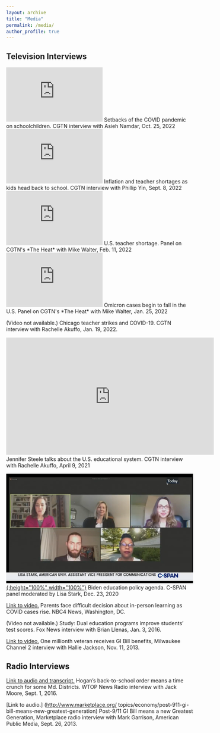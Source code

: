 ```yaml
---
layout: archive
title: "Media"
permalink: /media/
author_profile: true
---
```


## Television Interviews


<iframe width="260" height="146" src="https://www.youtube.com/embed/PrgTKFXEUrI" title="YouTube video player" frameborder="0" allow="accelerometer; autoplay; clipboard-write; encrypted-media; gyroscope; picture-in-picture; web-share" allowfullscreen></iframe>
Setbacks of the COVID pandemic on schoolchildren. CGTN interview with Asieh Namdar, Oct. 25, 2022

<iframe width="260" height="146" src="https://www.youtube.com/embed/0bzKhmxQ_yA" title="YouTube video player" frameborder="0" allow="accelerometer; autoplay; clipboard-write; encrypted-media; gyroscope; picture-in-picture; web-share" allowfullscreen></iframe>
Inflation and teacher shortages as kids head back to school. CGTN interview with Phillip Yin, Sept. 8, 2022

<iframe width="260" height="146" src="https://www.youtube.com/embed/hmaPhZFJfXU" title="YouTube video player" frameborder="0" allow="accelerometer; autoplay; clipboard-write; encrypted-media; gyroscope; picture-in-picture; web-share" allowfullscreen></iframe>
U.S. teacher shortage. Panel on CGTN's *The Heat* with Mike Walter, Feb. 11, 2022

<iframe width="260" height="146" src="https://www.youtube.com/embed/eGIZB48__tE" title="YouTube video player" frameborder="0" allow="accelerometer; autoplay; clipboard-write; encrypted-media; gyroscope; picture-in-picture; web-share" allowfullscreen></iframe>
Omicron cases begin to fall in the U.S. Panel on CGTN's *The Heat* with Mike Walter, Jan. 25, 2022

(Video not available.)
Chicago teacher strikes and COVID-19. CGTN interview with Rachelle Akuffo, Jan. 19, 2022.

<iframe width="560" height="315" src="https://www.youtube.com/embed/8l9CAAZxBmM" title="YouTube video player" frameborder="0" allow="accelerometer; autoplay; clipboard-write; encrypted-media; gyroscope; picture-in-picture; web-share" allowfullscreen></iframe>
Jennifer Steele talks about the U.S. educational system. CGTN interview with Rachelle Akuffo, April 9, 2021

[![cspan_dec2020](/images/cspan_dec2020.png){:height="100%" width="100%"}](https://www.c-span.org/video/?507523-1/biden-education-policy-agenda)
Biden education policy agenda. C-SPAN panel moderated by Lisa Stark, Dec. 23, 2020

[Link to video.](http://www.tinyurl.com/parentsfacedifficult)
Parents face difficult decision about in-person learning as COVID cases rise. NBC4 News, Washington, DC.

(Video not available.)
Study: Dual education programs improve students’ test scores. Fox News interview with Brian Llenas, Jan. 3, 2016.

[Link to video.](http://www.wisn.com/news/south-east-wisconsin/One-millionth-veteran-receives-GI-Bill-benefits/22907722)
One millionth veteran receives GI Bill benefits, Milwaukee Channel 2 interview with Hallie Jackson, Nov. 11, 2013.



## Radio Interviews


[Link to audio and transcript.](https://wtop.com/maryland/2016/09/hogans-order-snarl-md-school-calendars-will-impact-education/)
Hogan’s back-to-school order means a time crunch for some Md. Districts. WTOP News Radio interview with Jack Moore, Sept. 1, 2016.

[Link to audio.] (http://www.marketplace.org/ topics/economy/post-911-gi-bill-means-new-greatest-generation)
Post-9/11 GI Bill means a new Greatest Generation, Marketplace radio interview with Mark Garrison, American Public Media, Sept. 26, 2013.

